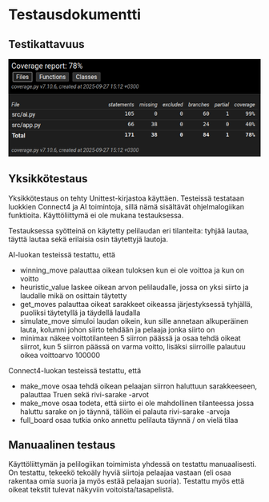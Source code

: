 # Testausdokumentti

## Testikattavuus

![Kattavuusraportti](./coverage_report.png)

## Yksikkötestaus

Yksikkötestaus on tehty Unittest-kirjastoa käyttäen. Testeissä testataan luokkien Connect4 ja AI toimintoja, sillä nämä sisältävät ohjelmalogiikan funktioita. Käyttöliittymä ei ole mukana testauksessa.

Testauksessa syötteinä on käytetty pelilaudan eri tilanteita: tyhjää lautaa, täyttä lautaa sekä erilaisia osin täytettyjä lautoja.

AI-luokan testeissä testattu, että

- winning_move palauttaa oikean tuloksen kun ei ole voittoa ja kun on voitto
- heuristic_value laskee oikean arvon pelilaudalle, jossa on yksi siirto ja laudalle mikä on osittain täytetty
- get_moves palauttaa oikeat sarakkeet oikeassa järjestyksessä tyhjällä, puoliksi täytetyllä ja täydellä laudalla
- simulate_move simuloi laudan oikein, kun sille annetaan alkuperäinen lauta, kolumni johon siirto tehdään ja pelaaja jonka siirto on
- minimax näkee voittotilanteen 5 siirron päässä ja osaa tehdä oikeat siirrot, kun 5 siirron päässä on varma voitto, lisäksi siirroille palautuu oikea voittoarvo 100000

Connect4-luokan testeissä testattu, että

- make_move osaa tehdä oikean pelaajan siirron haluttuun sarakkeeseen, palauttaa Truen sekä rivi-sarake -arvot
- make_move osaa todeta, että siirto ei ole mahdollinen tilanteessa jossa haluttu sarake on jo täynnä, tällöin ei palauta rivi-sarake -arvoja
- full_board osaa tutkia onko annettu pelilauta täynnä / on vielä tilaa

## Manuaalinen testaus

Käyttöliittymän ja pelilogiikan toimimista yhdessä on testattu manuaalisesti. On testattu, tekeekö tekoäly hyviä siirtoja pelaajaa vastaan (eli osaa rakentaa omia suoria ja myös estää pelaajan suoria). Testattu myös että oikeat tekstit tulevat näkyviin voitoista/tasapelistä.
